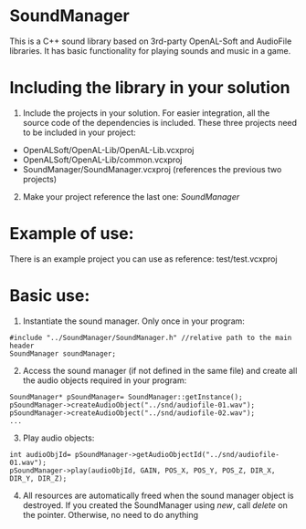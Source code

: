 # SoundManager


This is a C++ sound library based on 3rd-party OpenAL-Soft and AudioFile libraries. It has basic functionality for playing sounds and music in a game.

# Including the library in your solution

1. Include the projects in your solution. For easier integration, all the source code of the dependencies is included. These three projects need to be included in your project:

- OpenALSoft/OpenAL-Lib/OpenAL-Lib.vcxproj
- OpenALSoft/OpenAL-Lib/common.vcxproj
- SoundManager/SoundManager.vcxproj (references the previous two projects)

2. Make your project reference the last one: _SoundManager_

# Example of use:

There is an example project you can use as reference: test/test.vcxproj

# Basic use:

1. Instantiate the sound manager. Only once in your program:

```
#include "../SoundManager/SoundManager.h" //relative path to the main header
SoundManager soundManager;
```

2. Access the sound manager (if not defined in the same file) and create all the audio objects required in your program:

```
SoundManager* pSoundManager= SoundManager::getInstance();
pSoundManager->createAudioObject("../snd/audiofile-01.wav");
pSoundManager->createAudioObject("../snd/audiofile-02.wav");
...
```

3. Play audio objects:

```
int audioObjId= pSoundManager->getAudioObjectId("../snd/audiofile-01.wav");
pSoundManager->play(audioObjId, GAIN, POS_X, POS_Y, POS_Z, DIR_X, DIR_Y, DIR_Z);
```

4. All resources are automatically freed when the sound manager object is destroyed. If you created the SoundManager using _new_, call _delete_ on the pointer. Otherwise, no need to do anything
  
